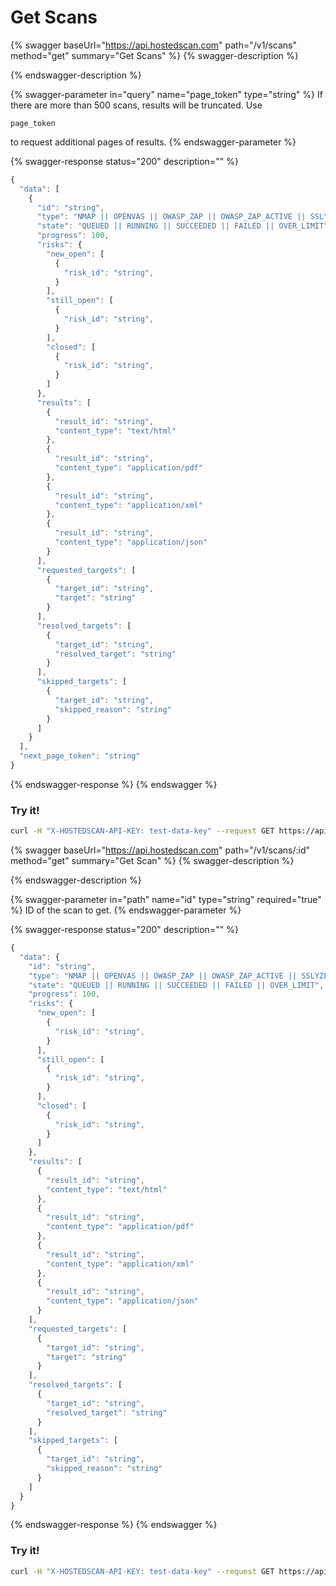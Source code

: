 # Get Scans

{% swagger baseUrl="https://api.hostedscan.com" path="/v1/scans" method="get" summary="Get Scans" %}
{% swagger-description %}

{% endswagger-description %}

{% swagger-parameter in="query" name="page_token" type="string" %}
If there are more than 500 scans, results will be truncated. Use 

`page_token`

 to request additional pages of results.
{% endswagger-parameter %}

{% swagger-response status="200" description="" %}
```javascript
{
  "data": [
    {
      "id": "string",
      "type": "NMAP || OPENVAS || OWASP_ZAP || OWASP_ZAP_ACTIVE || SSLYZE",
      "state": "QUEUED || RUNNING || SUCCEEDED || FAILED || OVER_LIMIT",
      "progress": 100,
      "risks": {
        "new_open": [
          {
            "risk_id": "string",
          }
        ],
        "still_open": [
          {
            "risk_id": "string",
          }
        ],
        "closed": [
          {
            "risk_id": "string",
          }
        ]
      },
      "results": [
        {
          "result_id": "string",
          "content_type": "text/html"
        },
        {
          "result_id": "string",
          "content_type": "application/pdf"
        },
        {
          "result_id": "string",
          "content_type": "application/xml"
        },
        {
          "result_id": "string",
          "content_type": "application/json"
        }
      ],
      "requested_targets": [
        {
          "target_id": "string",
          "target": "string"
        }
      ],
      "resolved_targets": [
        {
          "target_id": "string",
          "resolved_target": "string"
        }
      ],
      "skipped_targets": [
        {
          "target_id": "string",
          "skipped_reason": "string"
        }
      ]
    }
  ],
  "next_page_token": "string"
}
```
{% endswagger-response %}
{% endswagger %}

### Try it!

```bash
curl -H "X-HOSTEDSCAN-API-KEY: test-data-key" --request GET https://api.hostedscan.com/v1/scans
```

{% swagger baseUrl="https://api.hostedscan.com" path="/v1/scans/:id" method="get" summary="Get Scan" %}
{% swagger-description %}

{% endswagger-description %}

{% swagger-parameter in="path" name="id" type="string" required="true" %}
ID of the scan to get.
{% endswagger-parameter %}

{% swagger-response status="200" description="" %}
```javascript
{
  "data": {
    "id": "string",
    "type": "NMAP || OPENVAS || OWASP_ZAP || OWASP_ZAP_ACTIVE || SSLYZE",
    "state": "QUEUED || RUNNING || SUCCEEDED || FAILED || OVER_LIMIT",
    "progress": 100,
    "risks": {
      "new_open": [
        {
          "risk_id": "string",
        }
      ],
      "still_open": [
        {
          "risk_id": "string",
        }
      ],
      "closed": [
        {
          "risk_id": "string",
        }
      ]
    },
    "results": [
      {
        "result_id": "string",
        "content_type": "text/html"
      },
      {
        "result_id": "string",
        "content_type": "application/pdf"
      },
      {
        "result_id": "string",
        "content_type": "application/xml"
      },
      {
        "result_id": "string",
        "content_type": "application/json"
      }
    ],
    "requested_targets": [
      {
        "target_id": "string",
        "target": "string"
      }
    ],
    "resolved_targets": [
      {
        "target_id": "string",
        "resolved_target": "string"
      }
    ],
    "skipped_targets": [
      {
        "target_id": "string",
        "skipped_reason": "string"
      }
    ]
  }
}
```
{% endswagger-response %}
{% endswagger %}

### Try it!

```bash
curl -H "X-HOSTEDSCAN-API-KEY: test-data-key" --request GET https://api.hostedscan.com/v1/scans/12345
```
